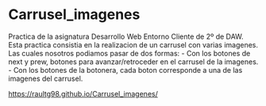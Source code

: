 # Carrusel_imagenes
Practica de la asignatura Desarrollo Web Entorno Cliente de 2º de DAW.
Esta practica consistia en la realizacion de un carrusel con varias imagenes. Las cuales nosotros podiamos pasar de dos formas:
    - Con los botones de next y prew, botones para avanzar/retroceder en el carrusel de la imagenes.
    - Con los botones de la botonera, cada boton corresponde a una de las imagenes del carrusel.
    
https://raultg98.github.io/Carrusel_imagenes/
